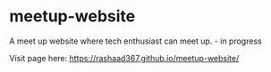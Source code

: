 # meetup-website
A meet up website where tech enthusiast can meet up. - in progress

Visit page here: https://rashaad367.github.io/meetup-website/
